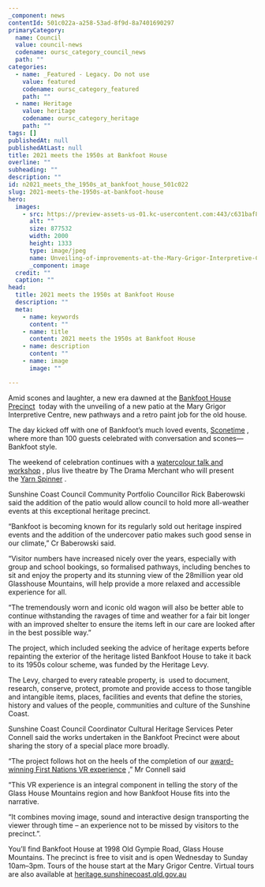 ```yaml
---
_component: news
contentId: 501c022a-a258-53ad-8f9d-8a7401690297
primaryCategory:
  name: Council
  value: council-news
  codename: oursc_category_council_news
  path: ""
categories:
  - name: _Featured - Legacy. Do not use
    value: featured
    codename: oursc_category_featured
    path: ""
  - name: Heritage
    value: heritage
    codename: oursc_category_heritage
    path: ""
tags: []
publishedAt: null
publishedAtLast: null
title: 2021 meets the 1950s at Bankfoot House
overline: ""
subheading: ""
description: ""
id: n2021_meets_the_1950s_at_bankfoot_house_501c022
slug: 2021-meets-the-1950s-at-bankfoot-house
hero:
  images:
    - src: https://preview-assets-us-01.kc-usercontent.com:443/c631baf8-1b46-001f-580c-d0001b68b4a8/ffad19a9-6103-4d58-88d0-0cecefde5696/Unveiling-of-improvements-at-the-Mary-Grigor-Interpretive-Centre-Bankfoot-House-1.jpg
      alt: ""
      size: 877532
      width: 2000
      height: 1333
      type: image/jpeg
      name: Unveiling-of-improvements-at-the-Mary-Grigor-Interpretive-Centre-Bankfoot-House-1.jpg
      _component: image
  credit: ""
  caption: ""
head:
  title: 2021 meets the 1950s at Bankfoot House
  description: ""
  meta:
    - name: keywords
      content: ""
    - name: title
      content: 2021 meets the 1950s at Bankfoot House
    - name: description
      content: ""
    - name: image
      image: ""

---
```

Amid scones and laughter, a new era dawned at the [Bankfoot House Precinct](https://heritage.sunshinecoast.qld.gov.au/Bankfoot-House/Bankfoot-House-Heritage-Precinct)
 today with the unveiling of a new patio at the Mary Grigor Interpretive Centre, new pathways and a retro paint job for the old house.

The day kicked off with one of Bankfoot’s much loved events, [Sconetime](https://heritage.sunshinecoast.qld.gov.au/Programs-and-Events/Scone-Time)
, where more than 100 guests celebrated with conversation and scones—Bankfoot style.

The weekend of celebration continues with a [watercolour talk and workshop](https://heritage.sunshinecoast.qld.gov.au/Programs-and-Events/Fridays)
, plus live theatre by The Drama Merchant who will present the [Yarn Spinner](http://https//heritage.sunshinecoast.qld.gov.au/Programs-and-Events/Yarn-Spinner)
.

Sunshine Coast Council Community Portfolio Councillor Rick Baberowski said the addition of the patio would allow council to hold more all-weather events at this exceptional heritage precinct.

“Bankfoot is becoming known for its regularly sold out heritage inspired events and the addition of the undercover patio makes such good sense in our climate,” Cr Baberowski said.

“Visitor numbers have increased nicely over the years, especially with group and school bookings, so formalised pathways, including benches to sit and enjoy the property and its stunning view of the 28million year old Glasshouse Mountains, will help provide a more relaxed and accessible experience for all.

“The tremendously worn and iconic old wagon will also be better able to continue withstanding the ravages of time and weather for a fair bit longer with an improved shelter to ensure the items left in our care are looked after in the best possible way.”

The project, which included seeking the advice of heritage experts before repainting the exterior of the heritage listed Bankfoot House to take it back to its 1950s colour scheme, was funded by the Heritage Levy.

The Levy, charged to every rateable property, is  used to document, research, conserve, protect, promote and provide access to those tangible and intangible items, places, facilities and events that define the stories, history and values of the people, communities and culture of the Sunshine Coast.

Sunshine Coast Council Coordinator Cultural Heritage Services Peter Connell said the works undertaken in the Bankfoot Precinct were about sharing the story of a special place more broadly.

“The project follows hot on the heels of the completion of our [award-winning First Nations VR experience](https://www.sunshinecoast.qld.gov.au/Council/News-Centre/Virtual-Bankfoot-wins-national-museum-award)
,” Mr Connell said

“This VR experience is an integral component in telling the story of the Glass House Mountains region and how Bankfoot House fits into the narrative.

“It combines moving image, sound and interactive design transporting the viewer through time – an experience not to be missed by visitors to the precinct.”.

You’ll find Bankfoot House at 1998 Old Gympie Road, Glass House Mountains. The precinct is free to visit and is open Wednesday to Sunday 10am–3pm. Tours of the house start at the Mary Grigor Centre. Virtual tours are also available at [heritage.sunshinecoast.qld.gov.au](https://heritage.sunshinecoast.qld.gov.au/Bankfoot-House/Bankfoot-House-Virtual-Tours)
